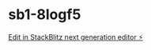 # sb1-8logf5

[Edit in StackBlitz next generation editor ⚡️](https://stackblitz.com/~/github.com/Hollypredator/sb1-8logf5)